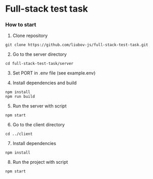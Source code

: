 # Full-stack test task

### How to start

1. Clone repository

```shell
git clone https://github.com/liubov-js/full-stack-test-task.git
```

2. Go to the server directory

```shell
cd full-stack-test-task/server
```

3. Set PORT in .env file (see example.env)

4. Install dependencies and build 

```shell
npm install
npm run build
```

5. Run the server with script

```
npm start
```

6. Go to the client directory
```
cd ../client
```

7. Install dependencies

```shell
npm install
```

8. Run the project with script

```
npm start
```

